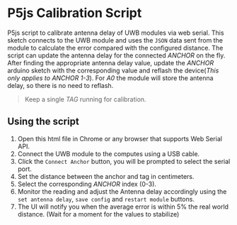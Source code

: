 # P5js Calibration Script

P5js script to calibrate antenna delay of UWB modules via web serial. This sketch connects to the UWB module and
uses the `JSON` data sent from the module to calculate the error compared with the configured distance. The script can update the
antenna delay for the connected _ANCHOR_ on the fly. After finding the appropriate antenna delay value, update the
_ANCHOR_ arduino sketch with the corresponding value and reflash the device(_This only applies to ANCHOR 1-3_).
For _A0_ the module will store the antenna delay, so there is no need to reflash.

> Keep a single _TAG_ running for calibration.

## Using the script

1. Open this html file in Chrome or any browser that supports Web Serial API.
2. Connect the UWB module to the computes using a USB cable.
3. Click the `Connect Anchor` button, you will be prompted to select the serial port.
4. Set the distance between the anchor and tag in centimeters.
5. Select the corresponding _ANCHOR_ index (0-3).
6. Monitor the reading and adjust the Antenna delay accordingly using the `set antenna delay`, `save config` and `restart module` buttons.
7. The UI will notify you when the average error is within 5% the real world distance. (Wait for a moment for the values to stabilize)
